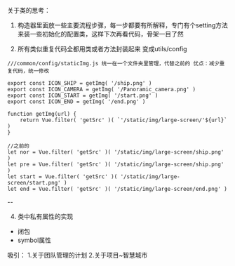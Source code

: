 关于类的思考：
1. 构造器里面放一些主要流程步骤，每一步都要有所解释，专门有个setting方法 来装一些初始化的配置类，这样下次再看代码，骨架一目了然

2. 所有类似重复代码全都用类或者方法封装起来  变成utils/config

```
///common/config/staticImg.js 统一在一个文件夹里管理，代替之前的 优点：减少重复代码，统一修改

export const ICON_SHIP = getImg( '/ship.png' )
export const ICON_CAMERA = getImg( '/Panoramic_camera.png' )
export const ICON_START = getImg( '/start.png' )
export const ICON_END = getImg( '/end.png' )

function getImg(url) {
    return Vue.filter( 'getSrc' )( `'/static/img/large-screen/'${url}` )
}

//之前的
let nor = Vue.filter( 'getSrc' )( '/static/img/large-screen/ship.png' )
let pre = Vue.filter( 'getSrc' )( '/static/img/large-screen/ship.png' )
let start = Vue.filter( 'getSrc' )( '/static/img/large-screen/start.png' )
let end = Vue.filter( 'getSrc' )( '/static/img/large-screen/end.png' )

```
--

4. 类中私有属性的实现
- 闭包
- symbol属性


吸引：
1.关于团队管理的计划
2.关于项目~智慧城市
